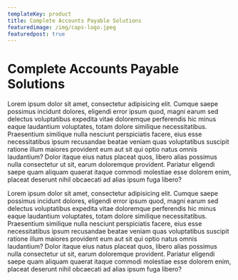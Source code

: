 ```yaml
---
templateKey: product
title: Complete Accounts Payable Solutions
featuredimage: /img/caps-logo.jpeg
featuredpost: true
---
```


# Complete Accounts Payable Solutions

Lorem ipsum dolor sit amet, consectetur adipisicing elit. Cumque saepe possimus incidunt dolores, eligendi error ipsum quod, magni
earum sed delectus voluptatibus expedita vitae doloremque
perferendis hic minus eaque laudantium voluptates, totam dolore
similique necessitatibus. Praesentium similique nulla nesciunt
perspiciatis facere, eius esse necessitatibus ipsum recusandae
beatae veniam quas voluptatibus suscipit ratione illum maiores
provident eum aut sit qui optio natus omnis laudantium? Dolor itaque
eius natus placeat quos, libero alias possimus nulla consectetur ut
sit, earum doloremque provident. Pariatur eligendi saepe quam
aliquam quaerat itaque commodi molestiae esse dolorem enim, placeat
deserunt nihil obcaecati ad alias ipsum fuga libero?

Lorem ipsum dolor sit amet, consectetur adipisicing elit. Cumque
saepe possimus incidunt dolores, eligendi error ipsum quod, magni
earum sed delectus voluptatibus expedita vitae doloremque
perferendis hic minus eaque laudantium voluptates, totam dolore
similique necessitatibus. Praesentium similique nulla nesciunt
perspiciatis facere, eius esse necessitatibus ipsum recusandae
beatae veniam quas voluptatibus suscipit ratione illum maiores
provident eum aut sit qui optio natus omnis laudantium? Dolor itaque
eius natus placeat quos, libero alias possimus nulla consectetur ut
sit, earum doloremque provident. Pariatur eligendi saepe quam
aliquam quaerat itaque commodi molestiae esse dolorem enim, placeat
deserunt nihil obcaecati ad alias ipsum fuga libero?
